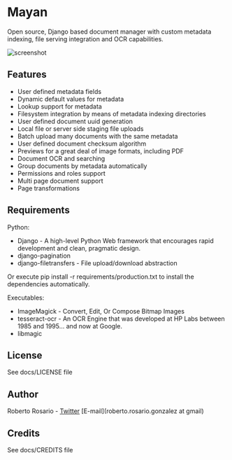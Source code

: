 Mayan
=============

Open source, Django based document manager with custom metadata indexing, file serving integration and OCR capabilities.
 
![screenshot](http://img7.imageshack.us/img7/8885/fullscreenshota.png)


Features
---

* User defined metadata fields
* Dynamic default values for metadata
* Lookup support for metadata
* Filesystem integration by means of metadata indexing directories
* User defined document uuid generation
* Local file or server side staging file uploads
* Batch upload many documents with the same metadata
* User defined document checksum algorithm
* Previews for a great deal of image formats, including PDF
* Document OCR and searching
* Group documents by metadata automatically
* Permissions and roles support
* Multi page document support
* Page transformations

Requirements
---

Python:

* Django - A high-level Python Web framework that encourages rapid development and clean, pragmatic design.
* django-pagination
* django-filetransfers - File upload/download abstraction

Or execute pip install -r requirements/production.txt to install the dependencies automatically.

Executables:

* ImageMagick - Convert, Edit, Or Compose Bitmap Images
* tesseract-ocr - An OCR Engine that was developed at HP Labs between 1985 and 1995... and now at Google.
* libmagic

License
-------
See docs/LICENSE file


Author
------

Roberto Rosario - [Twitter](http://twitter.com/#siloraptor) [E-mail](roberto.rosario.gonzalez at gmail)

Credits
-------
See docs/CREDITS file
